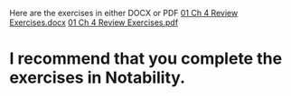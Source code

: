 Here are the exercises in either DOCX or PDF
[01 Ch 4 Review Exercises.docx](https://hilliard.instructure.com/courses/25944/files/6101277/download?wrap=1)
[01 Ch 4 Review Exercises.pdf](https://hilliard.instructure.com/courses/25944/files/6101264/download?wrap=1)

# **I recommend that you complete the exercises in Notability.**
